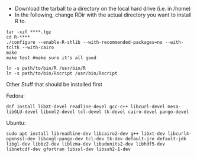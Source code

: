 * Download the tarball to a directory on the local hard drive (i.e. in /home)
* In the following, change RDir with the actual directory you want to install R to.

```
tar -xzf ****.tgz
cd R-****
./configure --enable-R-shlib --with-recommended-packages=no --with-tcltk --with-cairo
make
make test #make sure it's all good

ln -s path/to/bin/R /usr/bin/R
ln -s path/to/bin/Rscript /usr/bin/Rscript
```

Other Stuff that should be installed first

Fedora:

```
dnf install libXt-devel readline-devel gcc-c++ libcurl-devel mesa-libGLU-devel libxml2-devel tcl-devel tk-devel cairo-devel pango-devel 
```

Ubuntu:

```
sudo apt install libreadline-dev libcairo2-dev g++ libxt-dev libcurl4-openssl-dev libcogl-pango-dev tcl-dev tk-dev default-jre default-jdk libgl-dev libbz2-dev liblzma-dev libudunits2-dev libhdf5-dev libnetcdf-dev gfortran libssl-dev libssh2-1-dev
```
